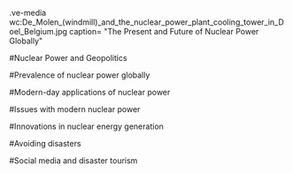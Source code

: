
.ve-media wc:De_Molen_(windmill)_and_the_nuclear_power_plant_cooling_tower_in_Doel_Belgium.jpg caption= "The Present and Future of Nuclear Power Globally"

#Nuclear Power and Geopolitics 






#Prevalence of nuclear power globally




#Modern-day applications of nuclear power




#Issues with modern nuclear power



#Innovations in nuclear energy generation





#Avoiding disasters



#Social media and disaster tourism